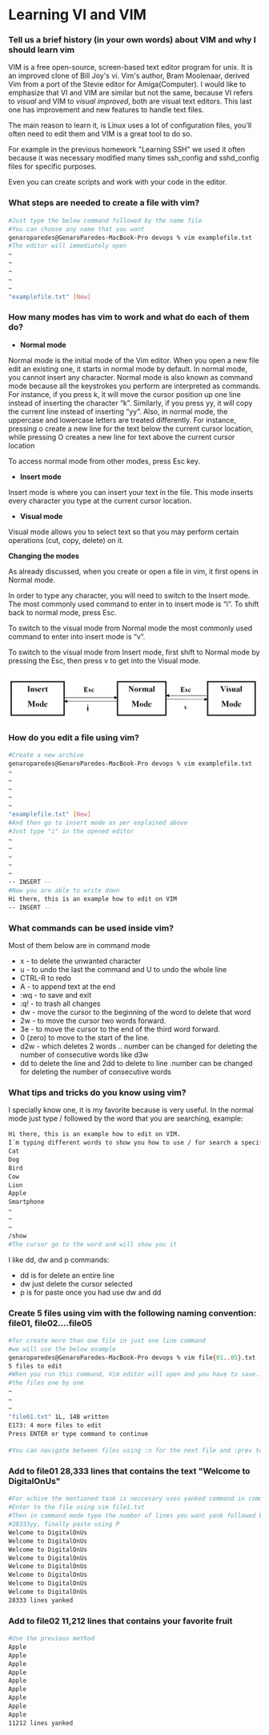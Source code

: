 # Learning VI and VIM

### Tell us a brief history (in your own words) about VIM and why I should learn vim

VIM is a free open-source, screen-based text editor program for unix. It is an improved clone of Bill Joy's vi. Vim's author, Bram Moolenaar, derived Vim from a port of the Stevie editor for Amiga(Computer). I would like to emphasize that VI and VIM are similar but not the same, because VI refers to *visual* and VIM to *visual improved*, both are visual text editors. This last one has improvement and new features to handle text files.

The main reason to learn it, is Linux uses a lot of configuration files, you'll often need to edit them and VIM is a great tool to do so.

For example in the previous homework "Learning SSH" we used it often because it was necessary modified many times ssh_config and sshd_config files for specific purposes.

Even you can create scripts and work with your code in the editor.

### What steps are needed to create a file with vim?

```bash
#Just type the below command followed by the name file
#You can choose any name that you want
genaroparedes@GenaroParedes-MacBook-Pro devops % vim examplefile.txt
#The editor will immediately open
~                                                                               
~                                                                               
~                                                                               
~                                                                               
~                                                                                                                                                            
"examplefile.txt" [New]
```

### How many modes has vim to work and what do each of them do?

- **Normal mode**

Normal mode is the initial mode of the Vim editor. When you open a new file edit an existing one, it starts in normal mode by default. In normal mode, you cannot insert any character. Normal mode is also known as command mode because all the keystrokes you perform are interpreted as commands. For instance, if you press k, it will move the cursor position up one line instead of inserting the character “k”. Similarly, if you press yy, it will copy the current line instead of inserting “yy”. Also, in normal mode, the uppercase and lowercase letters are treated differently. For instance, pressing o create a new line for the text below the current cursor location, while pressing O creates a new line for text above the current cursor location

To access normal mode from other modes, press Esc key.

- **Insert mode**

Insert mode is where you can insert your text in the file. This mode inserts every character you type at the current cursor location.

- **Visual mode**

Visual mode allows you to select text so that you may perform certain operations (cut, copy, delete) on it.

**Changing the modes**

As already discussed, when you create or open a file in vim, it first opens in Normal mode.

In order to type any character, you will need to switch to the Insert mode. The most commonly used command to enter in to insert mode is “i”. To shift back to normal mode, press Esc.

To switch to the visual mode from Normal mode the most commonly used command to enter into insert mode is “v”.

To switch to the visual mode from Insert mode, first shift to Normal mode by pressing the Esc, then press v to get into the Visual mode.

![1-9.png](Learning%20VI%20and%20VIM%2038b8772d580a45d994498bdb2643a6a4/1-9.png)

### How do you edit a file using vim?

```bash
#Create a new archive 
genaroparedes@GenaroParedes-MacBook-Pro devops % vim examplefile.txt
~                                                                               
~                                                                               
~                                                                               
~                                                                               
~                                                                                                                                                            
"examplefile.txt" [New]
#And then go to insert mode as per explained above
#Just type "i" in the opened editor
~                                                                               
~                                                                               
~                                                                               
~                                                                                                                                                        
~                                                                                                                                                   
-- INSERT --
#Now you are able to write down
Hi there, this is an example how to edit on VIM                                                                     
-- INSERT --
```

### What commands can be used inside vim?

Most of them below are in command mode

- x - to delete the unwanted character
- u - to undo the last the command and U to undo the whole line
- CTRL-R to redo
- A - to append text at the end
- :wq - to save and exit
- :q! - to trash all changes
- dw - move the cursor to the beginning of the word to delete that word
- 2w - to move the cursor two words forward.
- 3e - to move the cursor to the end of the third word forward.
- 0 (zero) to move to the start of the line.
- d2w - which deletes 2 words .. number can be changed for deleting the number of consecutive words like d3w
- dd to delete the line and 2dd to delete to line .number can be changed for deleting the number of consecutive words

### What tips and tricks do you know using vim?

I specially know one, it is my favorite because is very useful. In the normal mode just type  / followed by the word that you are searching, example:

```bash
Hi there, this is an example how to edit on VIM.
I´m typing different words to show you how to use / for search a specific word:
Cat
Dog
Bird
Cow
Lion
Apple
Smartphone
~                                                                               
~                                                                               
~                                                                                                                                                                                                                                    
/show
#The cursor go to the word and will show you it
```

I like dd, dw and p commands:

- dd is for delete an entire line
- dw just delete the cursor selected
- p is for paste once you had use dw and dd

### Create 5 files using vim with the following naming convention: file01, file02....file05

```bash
#for create more than one file in just one line command
#we will use the below example
genaroparedes@GenaroParedes-MacBook-Pro devops % vim file{01..05}.txt
5 files to edit
#When you run this command, Vim editor will open and you have to save...
#the files one by one
~                                                                               
~                                                                                                                                               
~                                                                               
"file01.txt" 1L, 14B written
E173: 4 more files to edit
Press ENTER or type command to continue

#You can navigate between files using :n for the next file and :prev to go back
```

### Add to file01 28,333 lines that contains the text "Welcome to DigitalOnUs"

```bash
#For achive the mentioned task is neccesary uses yanked command in command mode
#Enter to the file using vim file1.txt
#Then in command mode type the number of lines you want yank followed by yy
#28333yy, finally paste using P
Welcome to DigitalOnUs
Welcome to DigitalOnUs
Welcome to DigitalOnUs
Welcome to DigitalOnUs
Welcome to DigitalOnUs
Welcome to DigitalOnUs
Welcome to DigitalOnUs
Welcome to DigitalOnUs
28333 lines yanked
```

### Add to file02 11,212 lines that contains your favorite fruit

```bash
#Use the previous method
Apple
Apple
Apple
Apple
Apple
Apple
Apple
Apple
Apple
11212 lines yanked
```